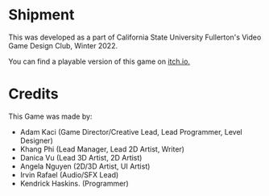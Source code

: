 # Shipment

This was developed as a part of California State University Fullerton's Video Game Design Club, Winter 2022.

You can find a playable version of this game on [itch.io.](https://stickguy101.itGameo/shipment)

# Credits

This Game was made by:
- Adam Kaci (Game Director/Creative Lead, Lead Programmer, Level Designer)
- Khang Phi (Lead Manager, Lead 2D Artist, Writer)
- Danica Vu (Lead 3D Artist, 2D Artist)
- Angela Nguyen (2D/3D Artist, UI Artist)
- Irvin Rafael (Audio/SFX Lead)
- Kendrick Haskins. (Programmer)
